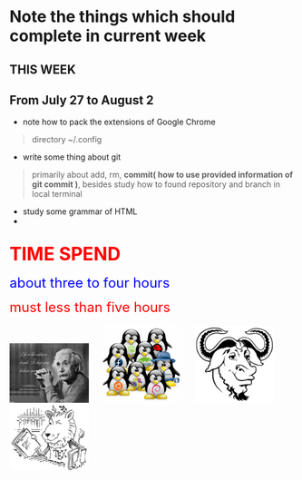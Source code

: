 # Note the things which should complete in current week #

## THIS WEEK ##
## From July 27 to August 2 ##

+ note how to pack the extensions of Google Chrome
> directory ~/.config

+ write some thing about git
> primarily about add, rm, **commit( how to use provided
> information of git commit )**, besides study how to found
> repository and branch in local terminal

+ study some grammar of HTML
+ 

## <font size=+3 color=red>TIME SPEND</font> ##

<font size=+2 color=blue>about three to four hours</font>
<p></p>
<font size=+2 color=red>must less than five hours</font>

<p>
<img src="https://github.com/cjhuang/my-blog/blob/master/Picture/einstein.jpg" width=140>
&nbsp;&nbsp;&nbsp;&nbsp;
<img src="https://github.com/cjhuang/my-blog/blob/master/Picture/LinuxVersions.jpg" width=140>
&nbsp;&nbsp;&nbsp;&nbsp;
<img src="https://github.com/cjhuang/my-blog/blob/master/Picture/gnu-logo.png" width=140>
&nbsp;&nbsp;&nbsp;&nbsp;
<img src="https://github.com/cjhuang/my-blog/blob/master/Picture/tex-lion.png" width=140>
</p>
